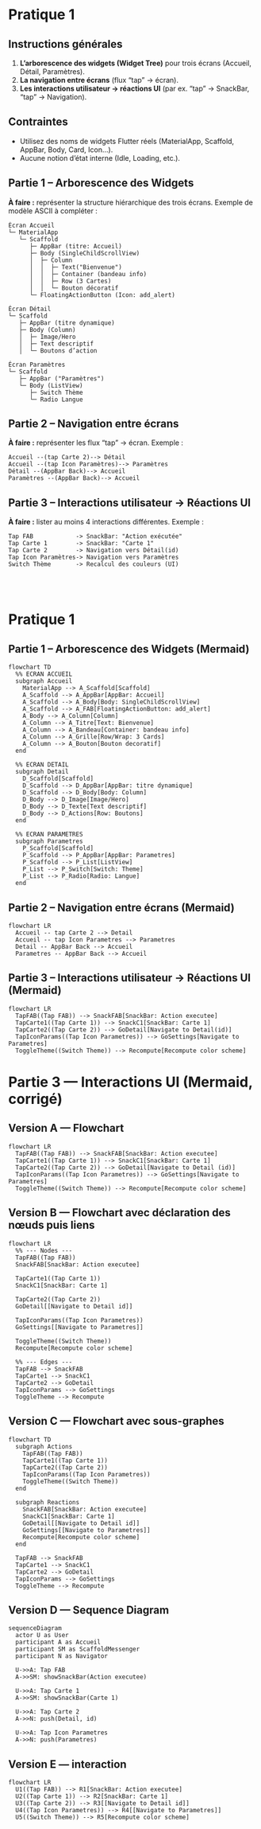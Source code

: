 # Pratique 1


## Instructions générales


  1. **L’arborescence des widgets (Widget Tree)** pour trois écrans (Accueil, Détail, Paramètres).
  2. **La navigation entre écrans** (flux “tap” → écran).
  3. **Les interactions utilisateur → réactions UI** (par ex. “tap” → SnackBar, “tap” → Navigation).

## Contraintes

* Utilisez des noms de widgets Flutter réels (MaterialApp, Scaffold, AppBar, Body, Card, Icon…).
* Aucune notion d’état interne (Idle, Loading, etc.).



## Partie 1 – Arborescence des Widgets

**À faire :** représenter la structure hiérarchique des trois écrans. Exemple de modèle ASCII à compléter :

```
Écran Accueil
└─ MaterialApp
   └─ Scaffold
      ├─ AppBar (titre: Accueil)
      ├─ Body (SingleChildScrollView)
      │  ├─ Column
      │  │  ├─ Text("Bienvenue")
      │  │  ├─ Container (bandeau info)
      │  │  ├─ Row (3 Cartes)
      │  │  └─ Bouton décoratif
      └─ FloatingActionButton (Icon: add_alert)

Écran Détail
└─ Scaffold
   ├─ AppBar (titre dynamique)
   ├─ Body (Column)
   │  ├─ Image/Hero
   │  ├─ Text descriptif
   │  └─ Boutons d’action

Écran Paramètres
└─ Scaffold
   ├─ AppBar ("Paramètres")
   └─ Body (ListView)
      ├─ Switch Thème
      └─ Radio Langue
```



## Partie 2 – Navigation entre écrans 

**À faire :** représenter les flux “tap” → écran. Exemple :

```
Accueil --(tap Carte 2)--> Détail
Accueil --(tap Icon Paramètres)--> Paramètres
Détail --(AppBar Back)--> Accueil
Paramètres --(AppBar Back)--> Accueil
```



## Partie 3 – Interactions utilisateur → Réactions UI 

**À faire :** lister au moins 4 interactions différentes. Exemple :

```
Tap FAB            -> SnackBar: "Action exécutée"
Tap Carte 1        -> SnackBar: "Carte 1"
Tap Carte 2        -> Navigation vers Détail(id)
Tap Icon Paramètres-> Navigation vers Paramètres
Switch Thème       -> Recalcul des couleurs (UI)
```





<br/>
<br/>

# Pratique 1

## Partie 1 – Arborescence des Widgets (Mermaid)

```mermaid
flowchart TD
  %% ECRAN ACCUEIL
  subgraph Accueil
    MaterialApp --> A_Scaffold[Scaffold]
    A_Scaffold --> A_AppBar[AppBar: Accueil]
    A_Scaffold --> A_Body[Body: SingleChildScrollView]
    A_Scaffold --> A_FAB[FloatingActionButton: add_alert]
    A_Body --> A_Column[Column]
    A_Column --> A_Titre[Text: Bienvenue]
    A_Column --> A_Bandeau[Container: bandeau info]
    A_Column --> A_Grille[Row/Wrap: 3 Cards]
    A_Column --> A_Bouton[Bouton decoratif]
  end

  %% ECRAN DETAIL
  subgraph Detail
    D_Scaffold[Scaffold]
    D_Scaffold --> D_AppBar[AppBar: titre dynamique]
    D_Scaffold --> D_Body[Body: Column]
    D_Body --> D_Image[Image/Hero]
    D_Body --> D_Texte[Text descriptif]
    D_Body --> D_Actions[Row: Boutons]
  end

  %% ECRAN PARAMETRES
  subgraph Parametres
    P_Scaffold[Scaffold]
    P_Scaffold --> P_AppBar[AppBar: Parametres]
    P_Scaffold --> P_List[ListView]
    P_List --> P_Switch[Switch: Theme]
    P_List --> P_Radio[Radio: Langue]
  end
```

## Partie 2 – Navigation entre écrans (Mermaid)

```mermaid
flowchart LR
  Accueil -- tap Carte 2 --> Detail
  Accueil -- tap Icon Parametres --> Parametres
  Detail -- AppBar Back --> Accueil
  Parametres -- AppBar Back --> Accueil
```

## Partie 3 – Interactions utilisateur → Réactions UI (Mermaid)

```mermaid
flowchart LR
  TapFAB((Tap FAB)) --> SnackFAB[SnackBar: Action executee]
  TapCarte1((Tap Carte 1)) --> SnackC1[SnackBar: Carte 1]
  TapCarte2((Tap Carte 2)) --> GoDetail[Navigate to Detail(id)]
  TapIconParams((Tap Icon Parametres)) --> GoSettings[Navigate to Parametres]
  ToggleTheme((Switch Theme)) --> Recompute[Recompute color scheme]
```




# Partie 3 — Interactions UI (Mermaid, corrigé)


## Version A — Flowchart  

```mermaid
flowchart LR
  TapFAB((Tap FAB)) --> SnackFAB[SnackBar: Action executee]
  TapCarte1((Tap Carte 1)) --> SnackC1[SnackBar: Carte 1]
  TapCarte2((Tap Carte 2)) --> GoDetail[Navigate to Detail (id)]
  TapIconParams((Tap Icon Parametres)) --> GoSettings[Navigate to Parametres]
  ToggleTheme((Switch Theme)) --> Recompute[Recompute color scheme]
```



## Version B — Flowchart avec déclaration des nœuds puis liens

```mermaid
flowchart LR
  %% --- Nodes ---
  TapFAB((Tap FAB))
  SnackFAB[SnackBar: Action executee]

  TapCarte1((Tap Carte 1))
  SnackC1[SnackBar: Carte 1]

  TapCarte2((Tap Carte 2))
  GoDetail[[Navigate to Detail id]]

  TapIconParams((Tap Icon Parametres))
  GoSettings[[Navigate to Parametres]]

  ToggleTheme((Switch Theme))
  Recompute[Recompute color scheme]

  %% --- Edges ---
  TapFAB --> SnackFAB
  TapCarte1 --> SnackC1
  TapCarte2 --> GoDetail
  TapIconParams --> GoSettings
  ToggleTheme --> Recompute
```



## Version C — Flowchart avec sous-graphes 

```mermaid
flowchart TD
  subgraph Actions
    TapFAB((Tap FAB))
    TapCarte1((Tap Carte 1))
    TapCarte2((Tap Carte 2))
    TapIconParams((Tap Icon Parametres))
    ToggleTheme((Switch Theme))
  end

  subgraph Reactions
    SnackFAB[SnackBar: Action executee]
    SnackC1[SnackBar: Carte 1]
    GoDetail[[Navigate to Detail id]]
    GoSettings[[Navigate to Parametres]]
    Recompute[Recompute color scheme]
  end

  TapFAB --> SnackFAB
  TapCarte1 --> SnackC1
  TapCarte2 --> GoDetail
  TapIconParams --> GoSettings
  ToggleTheme --> Recompute
```


## Version D — Sequence Diagram 

```mermaid
sequenceDiagram
  actor U as User
  participant A as Accueil
  participant SM as ScaffoldMessenger
  participant N as Navigator

  U->>A: Tap FAB
  A->>SM: showSnackBar(Action executee)

  U->>A: Tap Carte 1
  A->>SM: showSnackBar(Carte 1)

  U->>A: Tap Carte 2
  A->>N: push(Detail, id)

  U->>A: Tap Icon Parametres
  A->>N: push(Parametres)
```



## Version E — interaction 

```mermaid
flowchart LR
  U1((Tap FAB)) --> R1[SnackBar: Action executee]
  U2((Tap Carte 1)) --> R2[SnackBar: Carte 1]
  U3((Tap Carte 2)) --> R3[[Navigate to Detail id]]
  U4((Tap Icon Parametres)) --> R4[[Navigate to Parametres]]
  U5((Switch Theme)) --> R5[Recompute color scheme]
```






